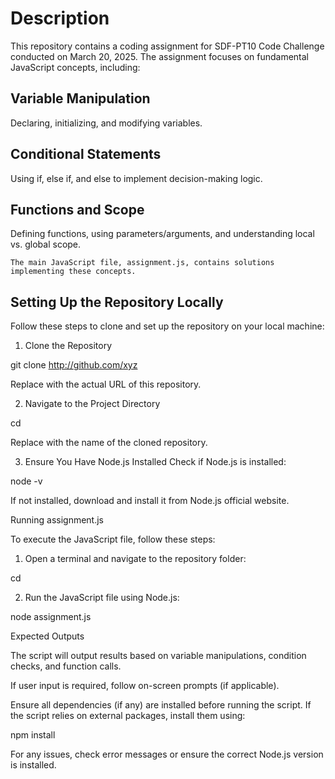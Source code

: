 # Description

This repository contains a coding assignment for SDF-PT10 Code Challenge conducted on March 20, 2025. The assignment focuses on fundamental JavaScript concepts, including:

## Variable Manipulation 
 Declaring, initializing, and modifying variables.

## Conditional Statements 
Using if, else if, and else to implement decision-making logic.

## Functions and Scope 
Defining functions, using parameters/arguments, and understanding local vs. global scope.


`The main JavaScript file, assignment.js, contains solutions implementing these concepts.`

## Setting Up the Repository Locally

Follow these steps to clone and set up the repository on your local machine:

1. Clone the Repository

git clone  http://github.com/xyz

Replace <repository-url> with the actual URL of this repository.


2. Navigate to the Project Directory

cd <repository-folder>

Replace <repository-folder> with the name of the cloned repository.


3. Ensure You Have Node.js Installed
Check if Node.js is installed:

node -v

If not installed, download and install it from Node.js official website.



Running assignment.js

To execute the JavaScript file, follow these steps:

1. Open a terminal and navigate to the repository folder:

cd <repository-folder>


2. Run the JavaScript file using Node.js:

node assignment.js



Expected Outputs

The script will output results based on variable manipulations, condition checks, and function calls.

If user input is required, follow on-screen prompts (if applicable).


Ensure all dependencies (if any) are installed before running the script. If the script relies on external packages, install them using:

npm install

For any issues, check error messages or ensure the correct Node.js version is installed.
